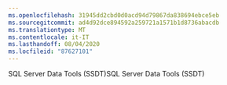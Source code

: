 ```yaml
---
ms.openlocfilehash: 31945dd2cbd0d0acd94d79867da838694ebce5eb
ms.sourcegitcommit: ad4d92dce894592a259721a1571b1d8736abacdb
ms.translationtype: MT
ms.contentlocale: it-IT
ms.lasthandoff: 08/04/2020
ms.locfileid: "87627101"
---
```

 <span data-ttu-id="baf24-101">SQL Server Data Tools (SSDT)</span><span class="sxs-lookup"><span data-stu-id="baf24-101">SQL Server Data Tools (SSDT)</span></span> 